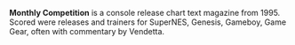 **Monthly Competition** is a console release chart text magazine from 1995. Scored were releases and trainers for SuperNES, Genesis, Gameboy, Game Gear, often with commentary by Vendetta.